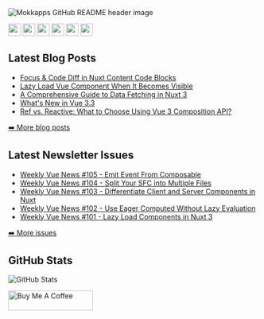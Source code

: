 <img src="https://github.com/Mokkapps/mokkapps/blob/master/header.png" alt="Mokkapps GitHub README header image">
<p><a href="https://www.twitter.com/mokkapps"><img src="https://img.shields.io/badge/twitter-%231DA1F2.svg?&style=for-the-badge&logo=twitter&logoColor=white" height=25></a> <a href="https://www.linkedin.com/in/mokkapps"><img src="https://img.shields.io/badge/linkedin-%230077B5.svg?&style=for-the-badge&logo=linkedin&logoColor=white" height=25></a> <a href="https://www.instagram.com/mokkapps/"><img src="https://img.shields.io/badge/instagram-%23E4405F.svg?&style=for-the-badge&logo=instagram&logoColor=white" height=25></a> <a href="https://www.youtube.com/@mokkapps"><img src="https://img.shields.io/badge/youtube-%2312100E.svg?&style=for-the-badge&logo=youtube&logoColor=white" height=25></a> <a href="https://medium.com/@MokkappsDev"><img src="https://img.shields.io/badge/medium-%2312100E.svg?&style=for-the-badge&logo=medium&logoColor=white" height=25></a> <a href="https://dev.to/mokkapps"><img src="https://img.shields.io/badge/DEV.TO-%230A0A0A.svg?&style=for-the-badge&logo=dev-dot-to&logoColor=white" height=25></a></p>
<h2>Latest Blog Posts</h2>
  <ul>
    <li><a href=https://mokkapps.de/blog/focus-and-code-diff-in-nuxt-content-code-blocks>Focus & Code Diff in Nuxt Content Code Blocks</a></li><li><a href=https://mokkapps.de/blog/lazy-load-vue-component-when-it-becomes-visible>Lazy Load Vue Component When It Becomes Visible</a></li><li><a href=https://mokkapps.de/blog/a-comprehensive-guide-to-data-fetching-in-nuxt-3>A Comprehensive Guide to Data Fetching in Nuxt 3</a></li><li><a href=https://mokkapps.de/blog/whats-new-in-vue-3-3>What's New in Vue 3.3</a></li><li><a href=https://mokkapps.de/blog/ref-vs-reactive-what-to-choose-using-vue-3-composition-api>Ref vs. Reactive: What to Choose Using Vue 3 Composition API?</a></li>
  </ul>
<p><a href="https://www.mokkapps.de/blog">➡️ More blog posts</a></p>
<h2>Latest Newsletter Issues</h2>
  <ul>
    <li><a href=https://weekly-vue.news/issues/105>Weekly Vue News #105 - Emit Event From Composable</a></li><li><a href=https://weekly-vue.news/issues/104>Weekly Vue News #104 - Split Your SFC into Multiple Files</a></li><li><a href=https://weekly-vue.news/issues/103>Weekly Vue News #103 - Differentiate Client and Server Components in Nuxt</a></li><li><a href=https://weekly-vue.news/issues/102>Weekly Vue News #102 - Use Eager Computed Without Lazy Evaluation</a></li><li><a href=https://weekly-vue.news/issues/101>Weekly Vue News #101 - Lazy Load Components in Nuxt 3</a></li>
  </ul>
<p><a href="https://weekly-vue.news/issues">➡️ More issues</a></p>
<h2>GitHub Stats</h2>
<p><img src="https://github-readme-stats.vercel.app/api?username=mokkapps&amp;show_icons=true" alt="GitHub Stats"></p>
  <a href="https://www.buymeacoffee.com/mokkapps" target="_blank" rel="noreferrer nofollow">
      <img src="https://cdn.buymeacoffee.com/buttons/default-red.png" alt="Buy Me A Coffee" height="40" width="170" >
    </a>